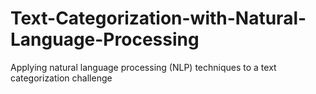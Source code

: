 # Text-Categorization-with-Natural-Language-Processing
Applying natural language processing (NLP) techniques to a text categorization challenge
